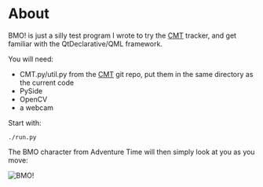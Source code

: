 About
=====

BMO! is just a silly test program I wrote to try the
[CMT](https://github.com/gnebehay/CMT) tracker, and get familiar with
the QtDeclarative/QML framework.

You will need:

- CMT.py/util.py from the [CMT](https://github.com/gnebehay/CMT) git
  repo, put them in the same directory as the current code
- PySide
- OpenCV 
- a webcam

Start with:

```
./run.py
```

The BMO character from Adventure Time will then simply look at you as
you move:

![BMO!](https://raw.github.com/maxime-tournier/bmo/master/screenshot.png)



